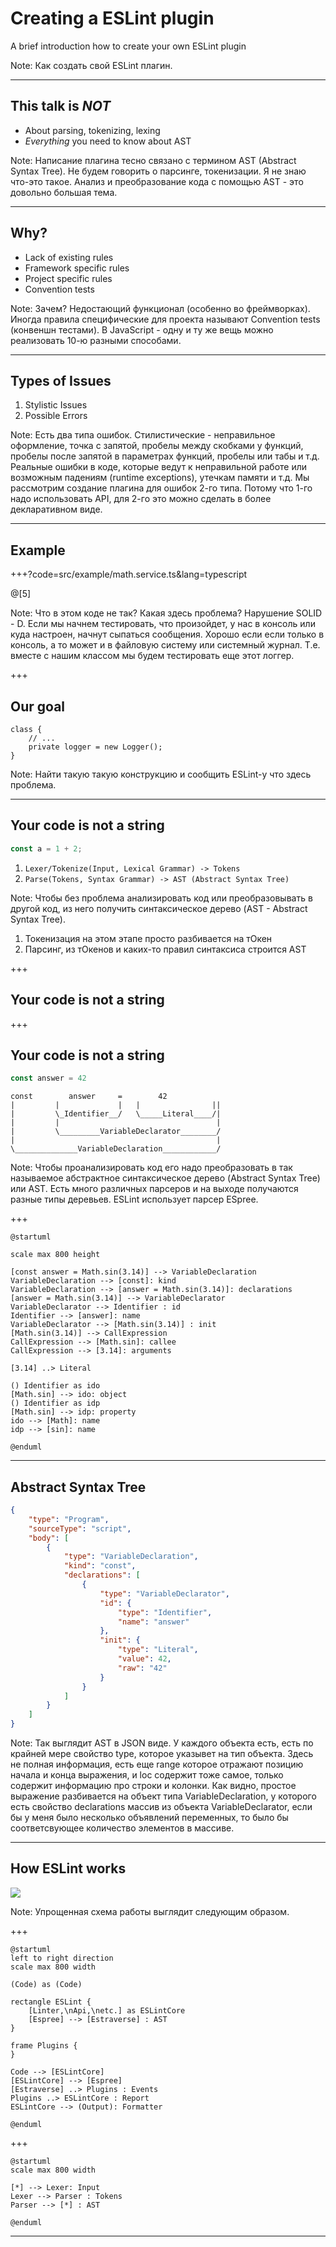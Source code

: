 # Creating a ESLint plugin

A brief introduction how to create your own ESLint plugin

Note:
Как создать свой ESLint плагин.

---

## This talk is *NOT*
* About parsing, tokenizing, lexing
* *Everything* you need to know about AST

Note:
Написание плагина тесно связано с термином AST (Abstract Syntax Tree).
Не будем говорить о парсинге, токенизации. Я не знаю что-это такое.
Анализ и преобразование кода с помощью AST - это довольно большая тема.

---

## Why?
* Lack of existing rules
* Framework specific rules
* Project specific rules
* Convention tests

Note:
Зачем?
Недостающий функционал (особенно во фреймворках).
Иногда правила специфические для проекта называют Convention tests (конвеншн тестами).
В JavaScript - одну и ту же вещь можно реализовать 10-ю разными способами.

---

## Types of Issues

1. Stylistic Issues
2. Possible Errors

Note:
Есть два типа ошибок.
Стилистические - неправильное оформление, точка с запятой, пробелы между скобками у функций, пробелы после запятой в параметрах функций, пробелы или табы и т.д.
Реальные ошибки в коде, которые ведут к неправильной работе или возможным падениям (runtime exceptions), утечкам памяти и т.д.
Мы рассмотрим создание плагина для ошибок 2-го типа.
Потому что 1-го надо использовать API, для 2-го это можно сделать в более декларативном виде.

---

## Example

+++?code=src/example/math.service.ts&lang=typescript

@[5]

Note:
Что в этом коде не так? Какая здесь проблема?
Нарушение SOLID - D.
Если мы начнем тестировать, что произойдет, у нас в консоль или куда настроен, начнут сыпаться сообщения.
Хорошо если если только в консоль, а то может и в файловую систему или системный журнал.
Т.е. вместе с нашим классом мы будем тестировать еще этот логгер.

+++

## Our goal
```
class {
    // ...
    private logger = new Logger();
}
```

Note:
Найти такую такую конструкцию и сообщить ESLint-у что здесь проблема.

---

## Your code is not a string

```js
const a = 1 + 2;
```

1. `Lexer/Tokenize(Input, Lexical Grammar) -> Tokens`
2. `Parse(Tokens, Syntax Grammar) -> AST (Abstract Syntax Tree)`

Note:
Чтобы без проблема анализировать код или преобразовывать в другой код, из него получить синтаксическое дерево (AST - Abstract Syntax Tree).
1. Токенизация на этом этапе просто разбивается на тОкен
2. Парсинг, из тОкенов и каких-то правил синтаксиса строится AST

+++

## Your code is not a string

+++

## Your code is not a string
```js
const answer = 42
```
```text
const        answer     =        42
|         |             |   |                ||
|         \_Identifier__/   \_____Literal____/|
|         |                                   |
|         \_________VariableDeclarator________/
|                                             |
\______________VariableDeclaration____________/
```

Note:
Чтобы проанализировать код его надо преобразовать в так называемое абстрактное синтаксическое дерево (Abstract Syntax Tree) или AST.
Есть много различных парсеров и на выходе получаются разные типы деревьев.
ESLint использует парсер ESpree.

+++

```uml
@startuml

scale max 800 height

[const answer = Math.sin(3.14)] --> VariableDeclaration
VariableDeclaration --> [const]: kind
VariableDeclaration --> [answer = Math.sin(3.14)]: declarations
[answer = Math.sin(3.14)] --> VariableDeclarator
VariableDeclarator --> Identifier : id
Identifier --> [answer]: name
VariableDeclarator --> [Math.sin(3.14)] : init
[Math.sin(3.14)] --> CallExpression
CallExpression --> [Math.sin]: callee
CallExpression --> [3.14]: arguments

[3.14] ..> Literal

() Identifier as ido
[Math.sin] --> ido: object
() Identifier as idp
[Math.sin] --> idp: property
ido --> [Math]: name
idp --> [sin]: name

@enduml
```

---

## Abstract Syntax Tree

```json
{
    "type": "Program",
    "sourceType": "script",
    "body": [
        {
            "type": "VariableDeclaration",
            "kind": "const",
            "declarations": [
                {
                    "type": "VariableDeclarator",
                    "id": {
                        "type": "Identifier",
                        "name": "answer"
                    },
                    "init": {
                        "type": "Literal",
                        "value": 42,
                        "raw": "42"
                    }
                }
            ]
        }
    ]
}
```

Note:
Так выглядит AST в JSON виде.
У каждого объекта есть, есть по крайней мере свойство type, которое указывет на тип объекта.
Здесь не полная информация, есть еще range которое отражают позицию начала и конца выражения,
и loc содержит тоже самое, только содержит информацию про строки и колонки.
Как видно, простое выражение разбивается на объект типа VariableDeclaration, у которого есть свойство declarations
массив из объекта VariableDeclarator, если бы у меня было несколько объявлений переменных, то было бы соответсвующее количество
элементов в массиве.

---

## How ESLint works

![](http://www.plantuml.com/plantuml/img/JL1BQyCm3BuRz1zqR64DFOuSIal9JeEMjRSj1vEegI6nWwoqXRB_FgklnGTXVVeUifTHBClGjM1QEWXAG7RDKR1sJ9MuuC74ohQ4dRtW-toEPrVB4GoOoJhKD4KRyNvJJ3NMDubUx3wT5xo2mNI-jI5--_6htgLAKcMbIk-qTM1w48lOCr69izb26s5x8eu9o76rsuFvrPW3suvmsmwDyr4pRgXkyT2zN4imu-vfUylGqIWWonOlonoB4tc9O9w8Jl-D4k6B-i02PWIg-MGpI3_8DCUFm9sLz6hTRKc-Jh_y1m00)

Note:
Упрощенная схема работы выглядит следующим образом.

+++

```uml
@startuml
left to right direction
scale max 800 width

(Code) as (Code)

rectangle ESLint {
    [Linter,\nApi,\netc.] as ESLintCore
    [Espree] --> [Estraverse] : AST
}

frame Plugins {
}

Code --> [ESLintCore]
[ESLintCore] --> [Espree]
[Estraverse] ..> Plugins : Events
Plugins ..> ESLintCore : Report
ESLintCore --> (Output): Formatter

@enduml
```

+++
```uml
@startuml
scale max 800 width

[*] --> Lexer: Input
Lexer --> Parser : Tokens
Parser --> [*] : AST

@enduml
```

---

<!-- 
Токены это объекты которые отражают какую-то конструкцию в коде
чтобы создать плагин нам надо придумать, ему название, написать логику нахождения плохого кода
нам нужно написать модуль, из модуля выставить объект rules, у которого свойства - идентификатор правила, а значение объект
объект в в котором должно быть функция create, в которую передается контекст,
мы должны возвратить объект ключи у которого - это типы токенов из AST дерева.
Декларативно: methods definition два раза
мы говорим что мы заинтересованы только в таком типе объектов?
Если Estraverse при обходе дерева встречает такой тип ноды, то он вызывает эту функцию с этой нодой в качестве параметра.
Как сделать fix?
Чтобы создать плагин надо создать npm модуль с именем eslint-plugin-имя
estraverse обходит дерево и вызывает функцию именем типа ноды, когда идет сверху внизу
    и вызывается функция с именем типа ноды и суффиксом :exit когда обход идет снизу вверх
есть 2 тип событий: 1 тип ноды и тип ноды + exit 2-ой тип: т.н. называемый codepath
    codepath (путь выполнения кода) тут https://eslint.org/docs/developer-guide/code-path-analysis
    События пути выполнения кода, т.е. это когда встречаются if, switch, циклы, блоки и т.п.
-->
